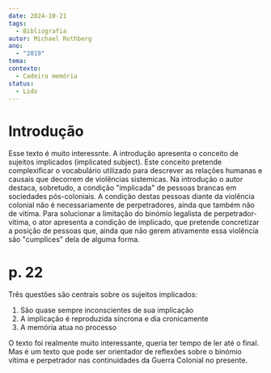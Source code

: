 ```yaml
---
date: 2024-10-21
tags:
  - Bibliografia
autor: Michael Rothberg
ano:
  - "2019"
tema: 
contexto:
  - Cadeira memória
status:
  - Lido
---
```





# Introdução
Esse texto é muito interessnte. A introdução apresenta o conceito de sujeitos implicados (implicated subject). Este conceito pretende complexificar o vocabulário utilizado para descrever as relações humanas e causais que decorrem de violências sistemicas. 
Na introdução o autor destaca, sobretudo, a condição "implicada" de pessoas brancas em sociedades pós-coloniais. A condição destas pessoas diante da violência colonial não é necessariamente de perpetradores, ainda que também não de vitima. Para solucionar a limitação do binómio legalista de perpetrador-vítima, o ator apresenta a condição de implicado, que pretende concretizar a posição de pessoas que, ainda que não gerem ativamente essa violência são "cumplices" dela de alguma forma. 

# p. 22

Três questões são centrais sobre os sujeitos implicados:
1. São quase sempre inconscientes de sua implicação
2. A implicação é reproduzida síncrona e dia cronicamente
3. A memória atua no processo


O texto foi realmente muito interessante, queria ter tempo de ler até o final. Mas é um texto que pode ser orientador de reflexões sobre o binómio vítima e perpetrador nas continuidades da Guerra Colonial no presente.
